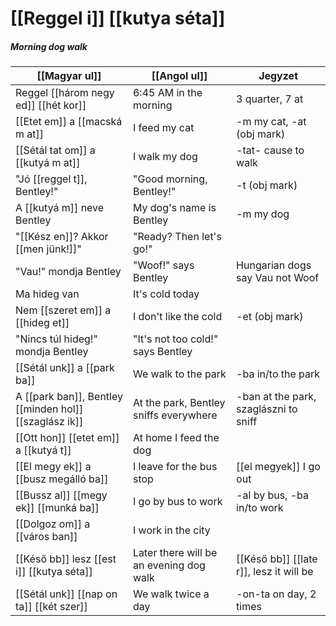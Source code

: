 # [[Reggel i]] [[kutya séta]]
##### Morning dog walk

| [[Magyar ul]]                                          | [[Angol ul]]                            | Jegyzet                                   |
|--------------------------------------------------------|-----------------------------------------|-------------------------------------------|
| Reggel [[három negy ed]] [[hét kor]]                   | 6:45 AM in the morning                  | 3 quarter, 7 at                           |
| [[Etet em]] a [[macská m at]]                          | I feed my cat                           | -m my cat, -at (obj mark)                 |
| [[Sétál tat om]] a [[kutyá m at]]                      | I walk my dog                           | -tat- cause to walk                       |
| "Jó [[reggel t]], Bentley!"                            | "Good morning, Bentley!"                | -t (obj mark)                             |
| A [[kutyá m]] neve Bentley                             | My dog's name is Bentley                | -m my dog                                 |
| "[[Kész en]]? Akkor [[men jünk!]]"                     | "Ready? Then let's go!"                 |                                           |
| "Vau!" mondja Bentley                                  | "Woof!" says Bentley                    | Hungarian dogs say Vau not Woof           |
| Ma hideg van                                           | It's cold today                         |                                           |
| Nem [[szeret em]] a [[hideg et]]                       | I don't like the cold                   | -et (obj mark)                            |
| "Nincs túl hideg!" mondja Bentley                      | "It's not too cold!" says Bentley       |                                           |
| [[Sétál unk]] a [[park ba]]                            | We walk to the park                     | -ba in/to the park                        |
| A [[park ban]], Bentley [[minden hol]] [[szaglász ik]] | At the park, Bentley sniffs everywhere  | -ban at the park, szaglászni to sniff     |
| [[Ott hon]] [[etet em]] a [[kutyá t]]                  | At home I feed the dog                  |                                           |
| [[El megy ek]] a [[busz megálló ba]]                   | I leave for the bus stop                | [[el megyek]] I go out                    |
| [[Bussz al]] [[megy ek]] [[munká ba]]                  | I go by bus to work                     | -al by bus, -ba in/to work                |
| [[Dolgoz om]] a [[város ban]]                          | I work in the city                      |                                           |
| [[Késő bb]] lesz [[est i]] [[kutya séta]]              | Later there will be an evening dog walk | [[Késő bb]] [[late r]], lesz it will be   |
| [[Sétál unk]] [[nap on ta]] [[két szer]]               | We walk twice a day                     | -on-ta on day, 2 times                    |


<!--
| Magyarul                   | Angolul                     | Jegyzet                            |
|----------------------------|-----------------------------|------------------------------------|
| [[Reggel i]] étel finom    | The breakfast food is tasty | [[Reggel i]] = (of) morning (adj.) |
| [[Magyar ország ban]] élek | I live in Hungary           | ország = country, ‑ban = in        |
-->